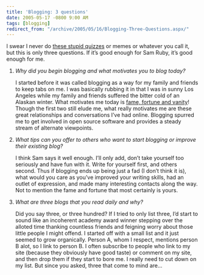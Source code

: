 ```yaml
---
title: 'Blogging: 3 questions'
date: 2005-05-17 -0800 9:00 AM
tags: [blogging]
redirect_from: "/archive/2005/05/16/Blogging-Three-Questions.aspx/"
---
```


I swear I never do [these stupid
quizzes](http://www.intertwingly.net/blog/2005/05/18/Blogging-3-questions)
or memes or whatever you call it, but this is only three questions. If
it’s good enough for Sam Ruby, it’s good enough for me.

1.  *Why did you begin blogging and what motivates you to blog today?*

    I started before it was called blogging as a way for my family and
    friends to keep tabs on me. I was basically rubbing it in that I was
    in sunny Los Angeles while my family and friends suffered the bitter
    cold of an Alaskan winter. What motivates me today is [fame, fortune
    and vanity](https://haacked.com/archive/2004/10/08/bloggingispurevanity.aspx/)! Though
    the first two still elude me, what really motivates me are these
    great relationships and conversations I’ve had online. Blogging
    spurred me to get involved in open source software and provides a
    steady stream of alternate viewpoints.

2.  *What tips can you offer to others who want to start blogging or
    improve their existing blog?*

    I think Sam says it well enough. I’ll only add, don’t take yourself
    too seriously and have fun with it. Write for yourself first, and
    others second. Thus if blogging ends up being just a fad (I don’t
    think it is), what would you care as you’ve improved your writing
    skills, had an outlet of expression, and made many interesting
    contacts along the way. Not to mention the fame and fortune that
    most certainly is yours.

3.  *What are three blogs that you read daily and why?*

    Did you say three, or three hundred? If I tried to only list three,
    I’d start to sound like an incoherent academy award winner stepping
    over the alloted time thanking countless friends and feigning worry
    about those little people I might offend. I started off with a small
    list and it just seemed to grow organically. Person A, whom I
    respect, mentions person B alot, so I link to person B. I often
    subscribe to people who link to my site (because they obviously have
    good taste) or comment on my site, and then drop them if they start
    to bore me. I really need to cut down on my list. But since you
    asked, three that come to mind are...
